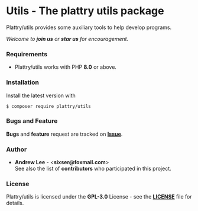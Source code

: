 # Utils - The plattry utils package

Plattry/utils provides some auxiliary tools to help develop programs.  

_Welcome to __join us__ or __star us__ for encouragement._

### Requirements
- Plattry/utils works with PHP __8.0__ or above.

### Installation
Install the latest version with
```shell
$ composer require plattry/utils
```

### Bugs and Feature
__Bugs__ and __feature__ request are tracked on __[Issue](https://github.com/plattry/utils/issues)__.

### Author
- __Andrew Lee__ - <__sixser@foxmail.com__>  
See also the list of __contributors__ who participated in this project.

### License
Plattry/utils is licensed under the __GPL-3.0__ License - see the __[LICENSE](LICENSE)__ file for details.

